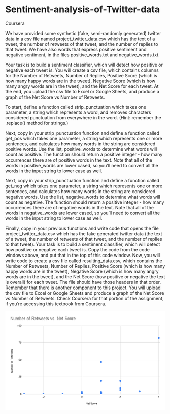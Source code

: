 # Sentiment-analysis-of-Twitter-data
Coursera

We have provided some synthetic (fake, semi-randomly generated) twitter data in a csv file named project_twitter_data.csv which has the text of a tweet, the number of retweets of that tweet, and the number of replies to that tweet. We have also words that express positive sentiment and negative sentiment, in the files positive_words.txt and negative_words.txt.

Your task is to build a sentiment classifier, which will detect how positive or negative each tweet is. You will create a csv file, which contains columns for the Number of Retweets, Number of Replies, Positive Score (which is how many happy words are in the tweet), Negative Score (which is how many angry words are in the tweet), and the Net Score for each tweet. At the end, you upload the csv file to Excel or Google Sheets, and produce a graph of the Net Score vs Number of Retweets.

To start, define a function called strip_punctuation which takes one parameter, a string which represents a word, and removes characters considered punctuation from everywhere in the word. (Hint: remember the .replace() method for strings.)

Next, copy in your strip_punctuation function and define a function called get_pos which takes one parameter, a string which represents one or more sentences, and calculates how many words in the string are considered positive words. Use the list, positive_words to determine what words will count as positive. The function should return a positive integer - how many occurrences there are of positive words in the text. Note that all of the words in positive_words are lower cased, so you’ll need to convert all the words in the input string to lower case as well.

Next, copy in your strip_punctuation function and define a function called get_neg which takes one parameter, a string which represents one or more sentences, and calculates how many words in the string are considered negative words. Use the list, negative_words to determine what words will count as negative. The function should return a positive integer - how many occurrences there are of negative words in the text. Note that all of the words in negative_words are lower cased, so you’ll need to convert all the words in the input string to lower case as well.

Finally, copy in your previous functions and write code that opens the file project_twitter_data.csv which has the fake generated twitter data (the text of a tweet, the number of retweets of that tweet, and the number of replies to that tweet). Your task is to build a sentiment classifier, which will detect how positive or negative each tweet is. Copy the code from the code windows above, and put that in the top of this code window. Now, you will write code to create a csv file called resulting_data.csv, which contains the Number of Retweets, Number of Replies, Positive Score (which is how many happy words are in the tweet), Negative Score (which is how many angry words are in the tweet), and the Net Score (how positive or negative the text is overall) for each tweet. The file should have those headers in that order. Remember that there is another component to this project. You will upload the csv file to Excel or Google Sheets and produce a graph of the Net Score vs Number of Retweets. Check Coursera for that portion of the assignment, if you’re accessing this textbook from Coursera.

<img src="Number of Retweets vs. Net Score.png" alt="scatter plot">
